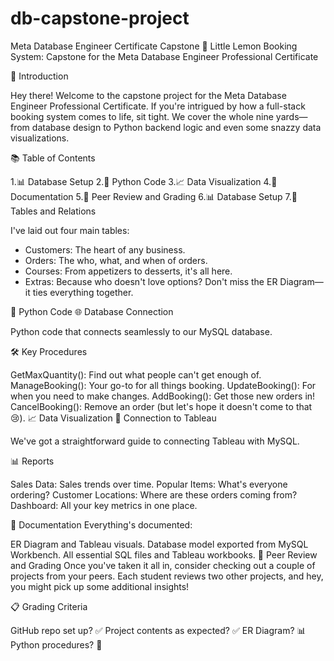 # db-capstone-project
Meta Database Engineer Certificate Capstone
🍋 Little Lemon Booking System: Capstone for the Meta Database Engineer Professional Certificate

👋 Introduction

Hey there! Welcome to the capstone project for the Meta Database Engineer Professional Certificate. If you're intrigued by how a full-stack booking system comes to life, sit tight. We cover the whole nine yards—from database design to Python backend logic and even some snazzy data visualizations.

📚 Table of Contents

1.📊 Database Setup
2.🐍 Python Code
3.📈 Data Visualization
4.📝 Documentation
5.🤝 Peer Review and Grading
6.📊 Database Setup
7.📓 Tables and Relations

I've laid out four main tables:

- Customers: The heart of any business.
- Orders: The who, what, and when of orders.
- Courses: From appetizers to desserts, it's all here.
- Extras: Because who doesn't love options?
Don't miss the ER Diagram—it ties everything together.

🐍 Python Code
🌐 Database Connection

Python code that connects seamlessly to our MySQL database.

🛠️ Key Procedures

GetMaxQuantity(): Find out what people can't get enough of.
ManageBooking(): Your go-to for all things booking.
UpdateBooking(): For when you need to make changes.
AddBooking(): Get those new orders in!
CancelBooking(): Remove an order (but let's hope it doesn't come to that 😢).
📈 Data Visualization
🤝 Connection to Tableau

We've got a straightforward guide to connecting Tableau with MySQL.

📊 Reports

Sales Data: Sales trends over time.
Popular Items: What's everyone ordering?
Customer Locations: Where are these orders coming from?
Dashboard: All your key metrics in one place.

📝 Documentation
Everything's documented:

ER Diagram and Tableau visuals.
Database model exported from MySQL Workbench.
All essential SQL files and Tableau workbooks.
🤝 Peer Review and Grading
Once you've taken it all in, consider checking out a couple of projects from your peers. Each student reviews two other projects, and hey, you might pick up some additional insights!

📋 Grading Criteria

GitHub repo set up? ✅
Project contents as expected? ✅
ER Diagram? 📊
Python procedures? 🐍
